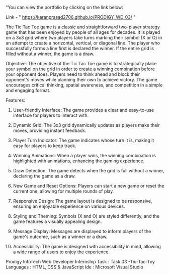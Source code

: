 "You can view the portfolio by clicking on the link below:

Link - "  https://karanprasad2706.github.io/PRODIGY_WD_03/ "


The Tic Tac Toe game is a classic and straightforward two-player strategy game that has been enjoyed by people of all ages for decades. It is played on a 3x3 grid where two players take turns marking their symbol (X or O) in an attempt to create a horizontal, vertical, or diagonal line. The player who successfully forms a line first is declared the winner. If the entire grid is filled without a winner, the game is a draw.

Objective:
The objective of the Tic Tac Toe game is to strategically place your symbol on the grid in order to create a winning combination before your opponent does. Players need to think ahead and block their opponent's moves while planning their own to achieve victory. The game encourages critical thinking, spatial awareness, and competition in a simple and engaging format.

Features:

1) User-friendly Interface: The game provides a clear and easy-to-use interface for players to interact with.

2) Dynamic Grid: The 3x3 grid dynamically updates as players make their moves, providing instant feedback.

3) Player Turn Indicator: The game indicates whose turn it is, making it easy for players to keep track.

4) Winning Animations: When a player wins, the winning combination is highlighted with animations, enhancing the gaming experience.

5) Draw Detection: The game detects when the grid is full without a winner, declaring the game as a draw.

6) New Game and Reset Options: Players can start a new game or reset the current one, allowing for multiple rounds of play.

7) Responsive Design: The game layout is designed to be responsive, ensuring an enjoyable experience on various devices.

8) Styling and Theming: Symbols (X and O) are styled differently, and the game features a visually appealing design.

9) Message Display: Messages are displayed to inform players of the game's outcome, such as a winner or a draw.

10) Accessibility: The game is designed with accessibility in mind, allowing a wide range of users to enjoy the experience.


Prodigy InfoTech Web Developer Internship Task : Task 03 -Tic-Tac-Toy
Languages : HTML, CSS & JavaScript 
Ide : Microsoft Visual Studio
